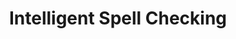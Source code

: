 ---
title: "Intelligent Spell Checking"
shortDescription: "Advanced spell checking systems using morphological analysis and statistical modeling"
description: "Novel approach to Kurdish spell checking that leverages morphological decomposition and statistical language modeling. Our system handles Kurdish's rich inflectional morphology and provides context-aware corrections with high accuracy across different text domains."
icon: "fa-spell-check"
status: "active"
startDate: "2022-05-15"
paperIds: [5]
datasetIds: [8, 9]
technologies: ["Morphological Analysis", "Statistical Language Modeling", "Machine Learning", "NLP"]
applications: ["Writing Assistance", "Educational Software", "Content Creation Tools"]
team: ["Dr. Shwan Dilshad", "Prof. Nawroz Tahir"]
funding: "Digital Humanities Research Consortium"
publications: 1
datasets: 2
draft: false
--- 